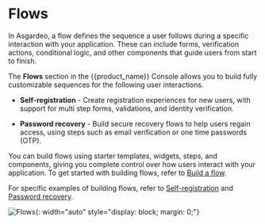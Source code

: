 # Flows

In Asgardeo, a flow defines the sequence a user follows during a specific interaction with your application. These can include forms, verification actions, conditional logic, and other components that guide users from start to finish.

The **Flows** section in the {{product_name}} Console allows you to build fully customizable sequences for the following user interactions.

- **Self-registration** - Create registration experiences for new users, with support for multi step forms, validations, and identity verification.

- **Password recovery** - Build secure recovery flows to help users regain access, using steps such as email verification or one time passwords (OTP).

You can build flows using starter templates, widgets, steps, and components, giving you complete control over how users interact with your application. To get started with building flows, refer to [Build a flow]({{base_path}}/guides/flows/build-a-flow/).

For specific examples of building flows, refer to [Self-registration]({{base_path}}/guides/flows/self-registration) and [Password recovery]({{base_path}}/guides/flows/password-recovery).

![Flows]({{base_path}}/assets/img/guides/flows/flow-builder-steps.gif){: width="auto" style="display: block; margin: 0;"}
